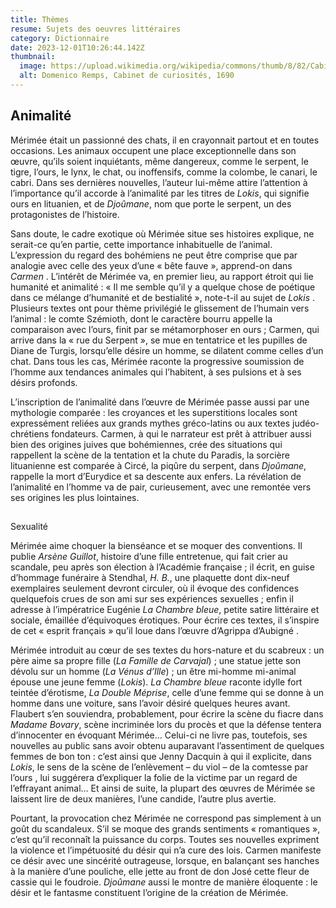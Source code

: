 ```yaml
---
title: Thèmes
resume: Sujets des oeuvres littéraires
category: Dictionnaire
date: 2023-12-01T10:26:44.142Z
thumbnail:
  image: https://upload.wikimedia.org/wikipedia/commons/thumb/8/82/Cabinet_of_Curiosities_1690s_Domenico_Remps.jpg/1200px-Cabinet_of_Curiosities_1690s_Domenico_Remps.jpg
  alt: Domenico Remps, Cabinet de curiosités, 1690
---
```

## Animalité 


Mérimée était un passionné des chats, il en crayonnait partout et en toutes occasions. Les animaux occupent une place exceptionnelle dans son œuvre, qu’ils soient inquiétants, même dangereux, comme le serpent, le tigre, l’ours, le lynx, le chat, ou inoffensifs, comme la colombe, le canari, le cabri. Dans ses dernières nouvelles, l’auteur lui-même attire l’attention à l’importance qu’il accorde à l’animalité par les titres de *Lokis*, qui signifie ours en lituanien, et de *Djoûmane*, nom que porte le serpent, un des protagonistes de l’histoire.


Sans doute, le cadre exotique où Mérimée situe ses histoires explique, ne serait-ce qu’en partie, cette importance inhabituelle de l’animal.  L’expression du regard des bohémiens ne peut être comprise que par analogie avec celle des yeux d’une « bête fauve », apprend-on dans *Carmen* . L’intérêt de Mérimée va, en premier lieu, au rapport étroit qui lie humanité et animalité : « Il me semble qu’il y a quelque chose de poétique dans ce mélange d’humanité et de bestialité », note-t-il au sujet de *Lokis* . Plusieurs textes ont pour thème privilégié le glissement de l’humain vers l’animal : le comte Szémioth, dont le caractère bourru appelle la comparaison avec l’ours, finit par se métamorphoser en ours ; Carmen, qui arrive dans la « rue du Serpent », se mue en tentatrice et les pupilles de Diane de Turgis, lorsqu’elle désire un homme, se dilatent comme celles d’un chat. Dans tous les cas, Mérimée raconte la progressive soumission de l’homme aux tendances animales qui l’habitent, à ses pulsions et à ses désirs profonds. 


L’inscription de l’animalité dans l’œuvre de Mérimée passe aussi par une mythologie comparée : les croyances et les superstitions locales sont expressément reliées aux grands mythes gréco-latins ou aux textes judéo-chrétiens fondateurs. Carmen, à qui le narrateur est prêt à attribuer aussi bien des origines juives que bohémiennes, crée des situations qui rappellent la scène de la tentation et la chute du Paradis, la sorcière lituanienne est comparée à Circé, la piqûre du serpent, dans *Djoûmane*, rappelle la mort d’Eurydice et sa descente aux enfers. La révélation de l’animalité en l’homme va de pair, curieusement, avec une remontée vers ses origines les plus lointaines. 

## 
Sexualité

 
Mérimée aime choquer la bienséance et se moquer des conventions. Il publie *Arsène Guillot*, histoire d’une fille entretenue, qui fait crier au scandale, peu après son élection à l’Académie française ; il écrit, en guise d’hommage funéraire à Stendhal, *H. B.*, une plaquette dont dix-neuf exemplaires seulement devront circuler, où il évoque des confidences quelquefois crues de son ami sur ses expériences sexuelles ; enfin il adresse à l’impératrice Eugénie *La Chambre bleue*, petite satire littéraire et sociale, émaillée d’équivoques érotiques. Pour écrire ces textes, il s’inspire de cet « esprit français » qu’il loue dans l’œuvre d’Agrippa d’Aubigné . 


Mérimée introduit au cœur de ses textes du hors-nature et du scabreux : un père aime sa propre fille (*La Famille de Carvajal*) ; une statue jette son dévolu sur un homme (*La Vénus d’Ille*) ; un être mi-homme mi-animal épouse une jeune femme (*Lokis*). *La Chambre bleue* raconte idylle fort teintée d’érotisme, *La Double Méprise*, celle d’une femme qui se donne à un homme dans une voiture, sans l’avoir désiré quelques heures avant. Flaubert s’en souviendra, probablement, pour écrire la scène du fiacre dans *Madame Bovary*, scène incriminée lors du procès et que la défense tentera d’innocenter en évoquant Mérimée… Celui-ci ne livre pas, toutefois, ses nouvelles au public sans avoir obtenu auparavant l’assentiment de quelques femmes de bon ton : c’est ainsi que Jenny Dacquin à qui il explicite, dans *Lokis*, le sens de la scène de l’enlèvement – du viol – de la comtesse par l’ours , lui suggérera d’expliquer la folie de la victime par un regard de l’effrayant animal… Et ainsi de suite, la plupart des œuvres de Mérimée se laissent lire de deux manières, l’une candide, l’autre plus avertie.


Pourtant, la provocation chez Mérimée ne correspond pas simplement à un goût du scandaleux. S’il se moque des grands sentiments « romantiques », c’est qu’il reconnaît la puissance du corps. Toutes ses nouvelles expriment la violence et l’impétuosité du désir qui n’a cure des lois. Carmen manifeste ce désir avec une sincérité outrageuse, lorsque, en balançant ses hanches à la manière d’une pouliche, elle jette au front de don José cette fleur de cassie qui le foudroie. *Djoûmane* aussi le montre de manière éloquente : le désir et le fantasme constituent l’origine de la création de Mérimée.